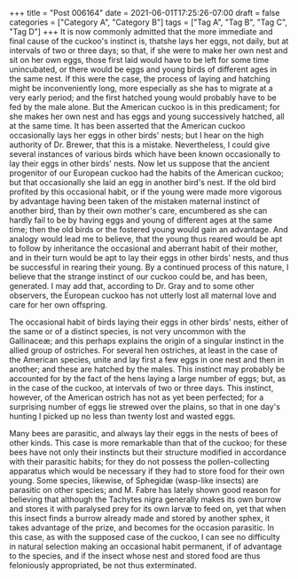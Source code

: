 +++
title = "Post 006164"
date = 2021-06-01T17:25:26-07:00
draft = false
categories = ["Category A", "Category B"]
tags = ["Tag A", "Tag B", "Tag C", "Tag D"]
+++
It is now commonly admitted that the more immediate and final cause of the cuckoo's instinct is, thatshe lays her eggs, not daily, but at intervals of two or three days; so that, if she were to make her own nest and sit on her own eggs, those first laid would have to be left for some time unincubated, or there would be eggs and young birds of different ages in the same nest. If this were the case, the process of laying and hatching might be inconveniently long, more especially as she has to migrate at a very early period; and the first hatched young would probably have to be fed by the male alone. But the American cuckoo is in this predicament; for she makes her own nest and has eggs and young successively hatched, all at the same time. It has been asserted that the American cuckoo occasionally lays her eggs in other birds' nests; but I hear on the high authority of Dr. Brewer, that this is a mistake. Nevertheless, I could give several instances of various birds which have been known occasionally to lay their eggs in other birds' nests. Now let us suppose that the ancient progenitor of our European cuckoo had the habits of the American cuckoo; but that occasionally she laid an egg in another bird's nest. If the old bird profited by this occasional habit, or if the young were made more vigorous by advantage having been taken of the mistaken maternal instinct of another bird, than by their own mother's care, encumbered as she can hardly fail to be by having eggs and young of different ages at the same time; then the old birds or the fostered young would gain an advantage. And analogy would lead me to believe, that the young thus reared would be apt to follow by inheritance the occasional and aberrant habit of their mother, and in their turn would be apt to lay their eggs in other birds' nests, and thus be successful in rearing their young. By a continued process of this nature, I believe that the strange instinct of our cuckoo could be, and has been, generated. I may add that, according to Dr. Gray and to some other observers, the European cuckoo has not utterly lost all maternal love and care for her own offspring.

The occasional habit of birds laying their eggs in other birds' nests, either of the same or of a distinct species, is not very uncommon with the Gallinaceæ; and this perhaps explains the origin of a singular instinct in the allied group of ostriches. For several hen ostriches, at least in the case of the American species, unite and lay first a few eggs in one nest and then in another; and these are hatched by the males. This instinct may probably be accounted for by the fact of the hens laying a large number of eggs; but, as in the case of the cuckoo, at intervals of two or three days. This instinct, however, of the American ostrich has not as yet been perfected; for a surprising number of eggs lie strewed over the plains, so that in one day's hunting I picked up no less than twenty lost and wasted eggs.

Many bees are parasitic, and always lay their eggs in the nests of bees of other kinds. This case is more remarkable than that of the cuckoo; for these bees have not only their instincts but their structure modified in accordance with their parasitic habits; for they do not possess the pollen-collecting apparatus which would be necessary if they had to store food for their own young. Some species, likewise, of Sphegidæ (wasp-like insects) are parasitic on other species; and M. Fabre has lately shown good reason for believing that although the Tachytes nigra generally makes its own burrow and stores it with paralysed prey for its own larvæ to feed on, yet that when this insect finds a burrow already made and stored by another sphex, it takes advantage of the prize, and becomes for the occasion parasitic. In this case, as with the supposed case of the cuckoo, I can see no difficulty in natural selection making an occasional habit permanent, if of advantage to the species, and if the insect whose nest and stored food are thus feloniously appropriated, be not thus exterminated.
